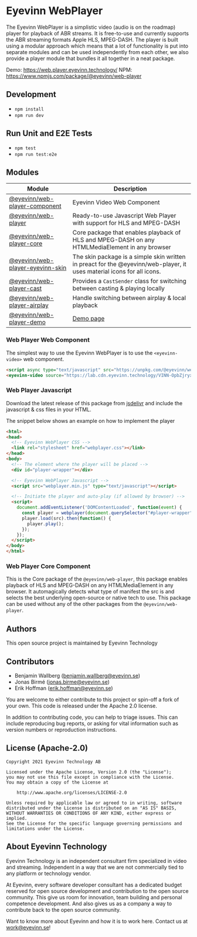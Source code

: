 # Eyevinn WebPlayer
The Eyevinn WebPlayer is a simplistic video (audio is on the roadmap) player for playback of ABR streams. It is free-to-use and currently supports the ABR streaming formats Apple HLS, MPEG-DASH.
The player is built using a modular approach which means that a lot of functionality is put into separate modules and can be used independently from each other, we also provide a player module that bundles it all together in a neat package.

Demo: https://web.player.eyevinn.technology/
NPM: https://www.npmjs.com/package/@eyevinn/web-player

## Development
- `npm install`
- `npm run dev`

## Run Unit and E2E Tests
- `npm test`
- `npm run test:e2e`

## Modules

| Module | Description |
| ------ | ----------- |
| [@eyevinn/web-player-component](https://www.npmjs.com/package/@eyevinn/web-player-component) | Eyevinn Video Web Component |
| [@eyevinn/web-player](https://www.npmjs.com/package/@eyevinn/web-player) | Ready-to-use Javascript Web Player with support for HLS and MPEG-DASH |
| [@eyevinn/web-player-core](https://www.npmjs.com/package/@eyevinn/web-player-core) | Core package that enables playback of HLS and MPEG-DASH on any HTMLMediaElement in any browser |
| [@eyevinn/web-player-eyevinn-skin](https://www.npmjs.com/package/@eyevinn/web-player-eyevinn-skin) | The skin package is a simple skin written in preact for the @eyevinn/web-player, it uses material icons for all icons. |
| [@eyevinn/web-player-cast](https://www.npmjs.com/package/@eyevinn/web-player-cast) | Provides a `CastSender` class for switching between casting & playing locally |
| [@eyevinn/web-player-airplay](https://www.npmjs.com/package/@eyevinn/web-player-airplay) | Handle switching between airplay & local playback |
| [@eyevinn/web-player-demo](https://www.npmjs.com/package/@eyevinn/web-player-demo) | [Demo page](https://web.player.eyevinn.technology) |

### Web Player Web Component

The simplest way to use the Eyevinn WebPlayer is to use the `<eyevinn-video>` web component.

```html
<script async type="text/javascript" src="https://unpkg.com/@eyevinn/web-player-component@latest/dist/web-player.component.js"></script>
<eyevinn-video source="https://lab.cdn.eyevinn.technology/VINN-OpbZjryxa3.mp4/manifest.m3u8" starttime="30" muted autoplay></eyevinn-video>
```

### Web Player Javascript

Download the latest release of this package from [jsdelivr](https://registry.npmjs.org/@eyevinn/web-player/-/web-player-0.7.6.tgz) and include the javascript & css files in your HTML.

The snippet below shows an example on how to implement the player

```html
<html>
<head>
  <!-- Eyevinn WebPlayer CSS -->
  <link rel="stylesheet" href="webplayer.css"></link>
</head>
<body>
  <!-- The element where the player will be placed -->
  <div id="player-wrapper"></div>

  <!-- Eyevinn WebPlayer Javascript -->
  <script src="webplayer.min.js" type="text/javascript"></script>

  <!-- Initiate the player and auto-play (if allowed by browser) -->
  <script>
    document.addEventListener('DOMContentLoaded', function(event) {
      const player = webplayer(document.querySelector("#player-wrapper"));
      player.load(src).then(function() {
        player.play();
      });
    });
  </script>
</body>
</html>
```

### Web Player Core Component

This is the Core package of the `@eyevinn/web-player`, this package enables playback of HLS and MPEG-DASH on any HTMLMediaElement in any browser. It automagically detects what type of manifest the src is and selects the best underlying open-source or native tech to use. This package can be used without any of the other packages from the `@eyevinn/web-player`.


## Authors

This open source project is maintained by Eyevinn Technology

## Contributors

- Benjamin Wallberg (benjamin.wallberg@eyevinn.se)
- Jonas Birmé (jonas.birme@eyevinn.se)
- Erik Hoffman (erik.hoffman@eyevinn.se)

You are welcome to either contribute to this project or spin-off a fork of your own. This code is released under the Apache 2.0 license.

In addition to contributing code, you can help to triage issues. This can include reproducing bug reports, or asking for vital information such as version numbers or reproduction instructions.

## License (Apache-2.0)

```
Copyright 2021 Eyevinn Technology AB

Licensed under the Apache License, Version 2.0 (the "License");
you may not use this file except in compliance with the License.
You may obtain a copy of the License at

    http://www.apache.org/licenses/LICENSE-2.0

Unless required by applicable law or agreed to in writing, software
distributed under the License is distributed on an "AS IS" BASIS,
WITHOUT WARRANTIES OR CONDITIONS OF ANY KIND, either express or implied.
See the License for the specific language governing permissions and
limitations under the License.
```

## About Eyevinn Technology

Eyevinn Technology is an independent consultant firm specialized in video and streaming. Independent in a way that we are not commercially tied to any platform or technology vendor.

At Eyevinn, every software developer consultant has a dedicated budget reserved for open source development and contribution to the open source community. This give us room for innovation, team building and personal competence development. And also gives us as a company a way to contribute back to the open source community.

Want to know more about Eyevinn and how it is to work here. Contact us at work@eyevinn.se!